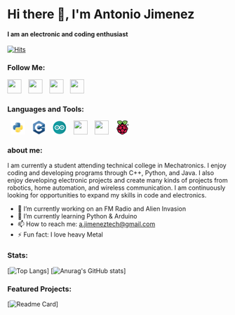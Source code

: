 # Hi there 👋, I'm Antonio Jimenez
#### I am an electronic and coding enthusiast

[![Hits](https://hits.seeyoufarm.com/api/count/incr/badge.svg?url=https%3A%2F%2Fgithub.com%2FAntoniojim45%2Fhit-counter&count_bg=%230086FF&title_bg=%23555555&icon=&icon_color=%23008CFF&title=hits&edge_flat=false)](https://hits.seeyoufarm.com)

### Follow Me:
<img height="32" width="32" src="https://cdn.jsdelivr.net/npm/simple-icons@v5/icons/youtube.svg" />&nbsp; &nbsp; <img height="32" width="32" src="https://cdn.jsdelivr.net/npm/simple-icons@v5/icons/instagram.svg" />&nbsp; &nbsp; <img height="32" width="32" src="https://cdn.jsdelivr.net/npm/simple-icons@v5/icons/discord.svg" />&nbsp; &nbsp; <img height="32" width="32" src="https://cdn.jsdelivr.net/npm/simple-icons@v5/icons/linkedin.svg" />

### Languages and Tools:
&nbsp;
<img height="32" width="32" src="https://raw.githubusercontent.com/github/explore/80688e429a7d4ef2fca1e82350fe8e3517d3494d/topics/python/python.png" />&nbsp; &nbsp;  <img height="32" width="32" src="https://raw.githubusercontent.com/github/explore/180320cffc25f4ed1bbdfd33d4db3a66eeeeb358/topics/cpp/cpp.png" />&nbsp; &nbsp; <img height="32" width="32" src="https://raw.githubusercontent.com/github/explore/80688e429a7d4ef2fca1e82350fe8e3517d3494d/topics/arduino/arduino.png" />&nbsp; &nbsp; <img height="32" width="32" src="https://avatars.githubusercontent.com/u/11999539?s=200&v=4)" />&nbsp; &nbsp; <img height="32" width="32" src="https://cdn.jsdelivr.net/npm/simple-icons@v5/icons/eagle.svg" />&nbsp; &nbsp; <img height="32" width="32" src="https://raw.githubusercontent.com/iiiypuk/rpi-icon/master/raspberry-pi-logo_resized_256.png" /> 
&nbsp;

### about me:
I am currently a student attending technical college in Mechatronics. I enjoy coding and developing programs through C++, Python, and Java. I also enjoy developing electronic projects and create many kinds of projects from robotics, home automation, and wireless communication. I am continuously looking for opportunities to expand my skills in code and electronics.

- 🔭 I’m currently working on an FM Radio and Alien Invasion 
- 🌱 I’m currently learning Python & Arduino 
- 📫 How to reach me: a.jimeneztech@gmail.com 
- ⚡ Fun fact: I love heavy Metal 

### Stats:
[![Top Langs](https://github-readme-stats.vercel.app/api/top-langs/?username=Antoniojim45&show_icons=true&theme=tokyonight&hide=javascript&langs_count=4)]
[![Anurag's GitHub stats](https://github-readme-stats.vercel.app/api?username=Antoniojim45&show_icons=true&theme=tokyonight)]

### Featured Projects:
[![Readme Card](https://github-readme-stats.vercel.app/api/pin/?username=Antoniojim45&repo=Alien-Invasion&theme=tokyonight)]

<!--START_SECTION:activity-->
<!--END_SECTION:activity-->



<!-- 
    Note: 
        <p align="left">
            this tells the 
        </p>

        <pre>
            shows the image or the code for what the spacing is.
        </pre>
-->
